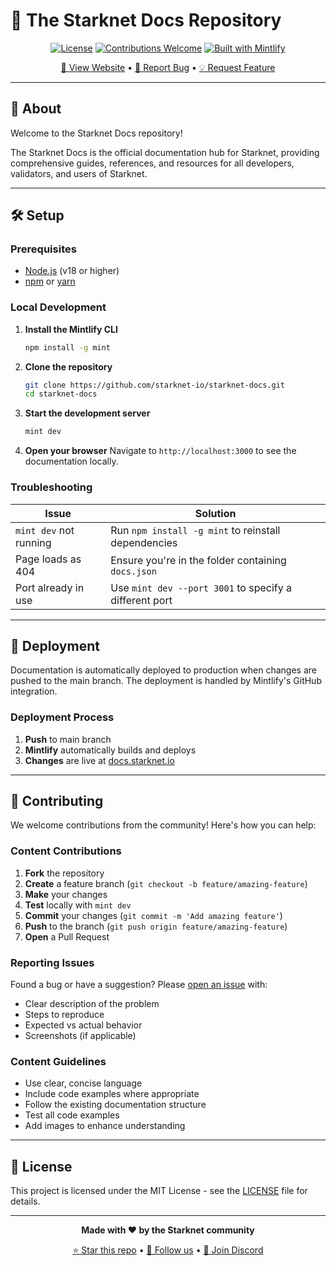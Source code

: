 # 🌟 The Starknet Docs Repository

<div align="center">

[![License](https://img.shields.io/badge/license-MIT-blue?style=for-the-badge)](README.md)
[![Contributions Welcome](https://img.shields.io/badge/contributions-welcome-brightgreen?style=for-the-badge)](README.md)
[![Built with Mintlify](https://img.shields.io/badge/built%20with-mintlify-00D4AA?style=for-the-badge)](https://mintlify.com)

[👀 View Website](https://docs.starknet.io) • [🐛 Report Bug](https://github.com/starknet-io/starknet-docs/issues) • [💡 Request Feature](https://github.com/starknet-io/starknet-docs/issues)

</div>

---

## 📖 About

Welcome to the Starknet Docs repository!

The Starknet Docs is the official documentation hub for Starknet, providing comprehensive guides, references, and resources for all developers, validators, and users of Starknet.

---

## 🛠️ Setup

### Prerequisites

- [Node.js](https://nodejs.org/) (v18 or higher)
- [npm](https://www.npmjs.com/) or [yarn](https://yarnpkg.com/)

### Local Development

1. **Install the Mintlify CLI**
   ```bash
   npm install -g mint
   ```

2. **Clone the repository**
   ```bash
   git clone https://github.com/starknet-io/starknet-docs.git
   cd starknet-docs
   ```

3. **Start the development server**
   ```bash
   mint dev
   ```

4. **Open your browser**
   Navigate to `http://localhost:3000` to see the documentation locally.

### Troubleshooting

| Issue | Solution |
|-------|----------|
| `mint dev` not running | Run `npm install -g mint` to reinstall dependencies |
| Page loads as 404 | Ensure you're in the folder containing `docs.json` |
| Port already in use | Use `mint dev --port 3001` to specify a different port |

---

## 🚀 Deployment

Documentation is automatically deployed to production when changes are pushed to the main branch. The deployment is handled by Mintlify's GitHub integration.

### Deployment Process

1. **Push** to main branch
2. **Mintlify** automatically builds and deploys
3. **Changes** are live at [docs.starknet.io](https://docs.starknet.io)

---

## 🤝 Contributing

We welcome contributions from the community! Here's how you can help:

### Content Contributions

1. **Fork** the repository
2. **Create** a feature branch (`git checkout -b feature/amazing-feature`)
3. **Make** your changes
4. **Test** locally with `mint dev`
5. **Commit** your changes (`git commit -m 'Add amazing feature'`)
6. **Push** to the branch (`git push origin feature/amazing-feature`)
7. **Open** a Pull Request

### Reporting Issues

Found a bug or have a suggestion? Please [open an issue](https://github.com/starknet-io/starknet-docs/issues) with:

- Clear description of the problem
- Steps to reproduce
- Expected vs actual behavior
- Screenshots (if applicable)

### Content Guidelines

- Use clear, concise language
- Include code examples where appropriate
- Follow the existing documentation structure
- Test all code examples
- Add images to enhance understanding

---

## 📄 License

This project is licensed under the MIT License - see the [LICENSE](LICENSE) file for details.

---

<div align="center">

**Made with ❤️ by the Starknet community**

[⭐ Star this repo](https://github.com/starknet-io/starknet-docs) • [🦮 Follow us](https://x.com/Starknet) • [💬 Join Discord](https://discord.gg/starknet-community)

</div>
